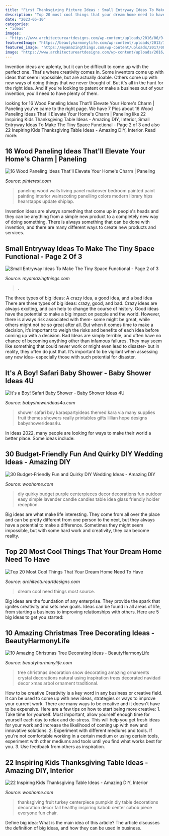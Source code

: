 ```yaml
---
title: "First Thanksgiving Picture Ideas : Small Entryway Ideas To Make The Tiny Space Functional"
description: "Top 20 most cool things that your dream home need to have"
date: "2023-05-10"
categories:
- "ideas"
images:
- "https://www.architectureartdesigns.com/wp-content/uploads/2016/06/9-12.jpg"
featuredImage: "https://beautyharmonylife.com/wp-content/uploads/2013/11/White-Christmas-Tree-Ornaments.jpg"
featured_image: "https://myamazingthings.com/wp-content/uploads/2017/08/small-entryway-6.jpg"
image: "https://www.architectureartdesigns.com/wp-content/uploads/2016/06/9-12.jpg"
---
```



Invention ideas are aplenty, but it can be difficult to come up with the perfect one. That's where creativity comes in. Some inventors come up with ideas that seem impossible, but are actually doable. Others come up with new ways of doing things that we never thought of. But it's all in the hunt for the right idea. And if you're looking to patent or make a business out of your invention, you'll need to have plenty of them.

	

		
looking for 16 Wood Paneling Ideas That&#039;ll Elevate Your Home&#039;s Charm | Paneling you've came to the right page. We have 7 Pics about 16 Wood Paneling Ideas That&#039;ll Elevate Your Home&#039;s Charm | Paneling like 22 Inspiring Kids Thanksgiving Table Ideas - Amazing DIY, Interior, Small Entryway Ideas To Make The Tiny Space Functional - Page 2 of 3 and also 22 Inspiring Kids Thanksgiving Table Ideas - Amazing DIY, Interior. Read more:
		
    
## 16 Wood Paneling Ideas That&#039;ll Elevate Your Home&#039;s Charm | Paneling

<img loading=lazy src="https://i.pinimg.com/736x/b7/84/32/b7843273c1ecae0f1c18c9a298172b50.jpg" onerror="this.onerror=null;this.src='https://tse3.mm.bing.net/th?id=OIP.RHQnLMH-vkkDcvVUZJJ1TgHaLD&amp;pid=15.1';" alt="16 Wood Paneling Ideas That&#039;ll Elevate Your Home&#039;s Charm | Paneling">

_Source: pinterest.com_

>paneling wood walls living panel makeover bedroom painted paint painting interior wainscoting panelling colors modern library hips hearstapps update shiplap. 

	

Invention ideas are always something that come up in people's heads and they can be anything from a simple new product to a completely new way of doing something. There is always something that can be done with invention, and there are many different ways to create new products and services.

    
## Small Entryway Ideas To Make The Tiny Space Functional - Page 2 Of 3

<img loading=lazy src="https://myamazingthings.com/wp-content/uploads/2017/08/small-entryway-6.jpg" onerror="this.onerror=null;this.src='https://tse4.mm.bing.net/th?id=OIP.VWvmGPcp_cC1XxhQpzYFqgHaLH&amp;pid=15.1';" alt="Small Entryway Ideas To Make The Tiny Space Functional - Page 2 of 3">

_Source: myamazingthings.com_

>. 

	

The three types of big ideas: A crazy idea, a good idea, and a bad idea
There are three types of big ideas: crazy, good, and bad. Crazy ideas are always exciting, and can help to change the course of history. Good ideas have the potential to make a big impact on people and the world. However, there is always risk associated with them- some might be great, while others might not be so great after all. But when it comes time to make a decision, it’s important to weigh the risks and benefits of each idea before coming up with a decision.
Bad Ideas are simply terrible, and often have no chance of becoming anything other than infamous failures. They may seem like something that could never work or might even lead to disaster- but in reality, they often do just that. It’s important to be vigilant when assessing any new idea- especially those with such potential for disaster.

    
## It&#039;s A Boy! Safari Baby Shower - Baby Shower Ideas 4U

<img loading=lazy src="https://babyshowerideas4u.com/wp-content/uploads/2014/01/1Fruit.jpg" onerror="this.onerror=null;this.src='https://tse2.mm.bing.net/th?id=OIP.iKrUjKfcTpyX_2PyD47vBAHaLH&amp;pid=15.1';" alt="It&#039;s a Boy! Safari Baby Shower - Baby Shower Ideas 4U">

_Source: babyshowerideas4u.com_

>shower safari boy karaspartyideas themed kara via many supplies fruit themes showers really printables gifts lillian hope designs babyshowerideas4u. 

	

In ideas 2022, many people are looking for ways to make their world a better place. Some ideas include:

    
## 30 Budget-Friendly Fun And Quirky DIY Wedding Ideas - Amazing DIY

<img loading=lazy src="http://www.woohome.com/wp-content/uploads/2014/01/diy-wedding-ideas-26.jpg" onerror="this.onerror=null;this.src='https://tse2.mm.bing.net/th?id=OIP.MOcZa_GFVqs3W-8gzIxaZwHaLH&amp;pid=15.1';" alt="30 Budget-Friendly Fun and Quirky DIY Wedding Ideas - Amazing DIY">

_Source: woohome.com_

>diy quirky budget purple centerpieces decor decorations fun outdoor easy simple lavender candle candles table idea glass friendly holder reception. 

	

Big ideas are what make life interesting. They come from all over the place and can be pretty different from one person to the next, but they always have a potential to make a difference. Sometimes they might seem impossible, but with some hard work and creativity, they can become reality.

    
## Top 20 Most Cool Things That Your Dream Home Need To Have

<img loading=lazy src="https://www.architectureartdesigns.com/wp-content/uploads/2016/06/9-12.jpg" onerror="this.onerror=null;this.src='https://tse1.mm.bing.net/th?id=OIP.hJiqjCO4ypuxa13vHmlc7AHaJ4&amp;pid=15.1';" alt="Top 20 Most Cool Things That Your Dream Home Need To Have">

_Source: architectureartdesigns.com_

>dream cool need things most source. 

	

Big ideas are the foundation of any enterprise. They provide the spark that ignites creativity and sets new goals. Ideas can be found in all areas of life, from starting a business to improving relationships with others. Here are 5 big ideas to get you started:

    
## 10 Amazing Christmas Tree Decorating Ideas - BeautyHarmonyLife

<img loading=lazy src="https://beautyharmonylife.com/wp-content/uploads/2013/11/White-Christmas-Tree-Ornaments.jpg" onerror="this.onerror=null;this.src='https://tse2.mm.bing.net/th?id=OIP.4xflM8bcDAsBigFrIqPCXQHaLH&amp;pid=15.1';" alt="10 Amazing Christmas Tree Decorating Ideas - BeautyHarmonyLife">

_Source: beautyharmonylife.com_

>tree christmas decoration snow decorating amazing ornaments crystal decorations natural using inspiration trees decorated navidad decor xmas arbol ornament traditional. 

	

How to be creative
Creativity is a key word in any business or creative field. It can be used to come up with new ideas, strategies or ways to improve your current work. There are many ways to be creative and it doesn't have to be expensive. Here are a few tips on how to start being more creative: 1. Take time for yourself. Most important, allow yourself enough time for yourself each day to relax and de-stress. This will help you get fresh ideas for your work and increase the likelihood of coming up with new and innovative solutions. 2. Experiment with different mediums and tools. If you're not comfortable working in a certain medium or using certain tools, experiment with other mediums and tools until you find what works best for you. 3. Use feedback from others as inspiration.

    
## 22 Inspiring Kids Thanksgiving Table Ideas - Amazing DIY, Interior

<img loading=lazy src="http://www.woohome.com/wp-content/uploads/2013/11/Inspiring-Thanksgiving-Kids-Tables-4.jpg" onerror="this.onerror=null;this.src='https://tse1.mm.bing.net/th?id=OIP.XKAGHeiCcGiwmYp466UrmgHaLK&amp;pid=15.1';" alt="22 Inspiring Kids Thanksgiving Table Ideas - Amazing DIY, Interior">

_Source: woohome.com_

>thanksgiving fruit turkey centerpiece pumpkin diy table decorations decoration decor fall healthy inspiring kabob center cabob piece everyone fun chair. 

	

Define big idea: What is the main idea of this article?
The article discusses the definition of big ideas, and how they can be used in business.

